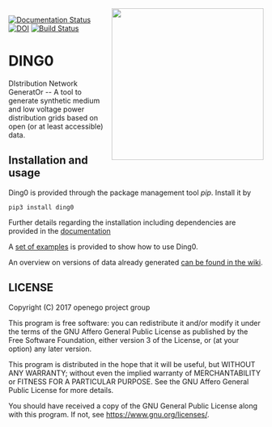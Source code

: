 <img align="right" width="300" height="300" src="https://github.com/openego/ding0/blob/dev/doc/images/DING0_Logo_300px.png">

[![Documentation Status](https://readthedocs.org/projects/ding0/badge/?version=dev)](http://dingo.readthedocs.io/en/dev)
[![DOI](https://zenodo.org/badge/DOI/10.5281/zenodo.834751.svg)](https://doi.org/10.5281/zenodo.834751)
[![Build Status](https://travis-ci.org/openego/ding0.svg?branch=fix%2F%2386-implement_testing)](https://travis-ci.org/openego/ding0)

DING0
=====
DIstribution Network GeneratOr -- A tool to generate synthetic medium and low
voltage power distribution grids based on open (or at least accessible) data.

Installation and usage
----------------------

Ding0 is provided through the package management tool *pip*. Install it by

```
pip3 install ding0
```

Further details regarding the installation including dependencies are provided
in the [documentation](https://dingo.readthedocs.io)

A [set of examples](https://dingo.readthedocs.io/en/dev/usage_details.html#examples)
is provided to show how to use Ding0.

An overview on versions of data already generated [can be found in the wiki](https://github.com/openego/ding0/wiki/Ding0-datasets).

LICENSE
-------

Copyright (C) 2017 openego project group

This program is free software: you can redistribute it and/or modify it under
the terms of the GNU Affero General Public License as published by the Free
Software Foundation, either version 3 of the License, or (at your option) any
later version.

This program is distributed in the hope that it will be useful, but WITHOUT
ANY WARRANTY; without even the implied warranty of MERCHANTABILITY or FITNESS
FOR A PARTICULAR PURPOSE. See the GNU Affero General Public License for more
details.

You should have received a copy of the GNU General Public License along with
this program. If not, see https://www.gnu.org/licenses/.
